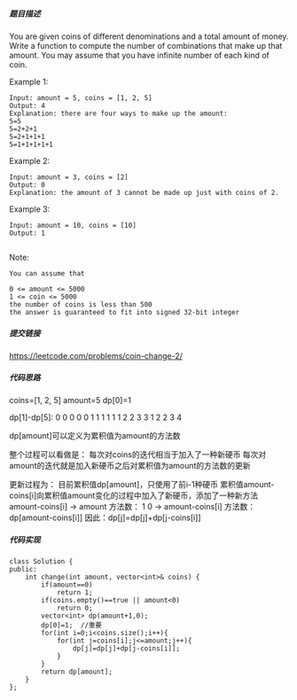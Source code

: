 ##### 题目描述
You are given coins of different denominations and a total amount of money. Write a function to compute the number of combinations that make up that amount. You may assume that you have infinite number of each kind of coin.

Example 1:
```
Input: amount = 5, coins = [1, 2, 5]
Output: 4
Explanation: there are four ways to make up the amount:
5=5
5=2+2+1
5=2+1+1+1
5=1+1+1+1+1
```
Example 2:
```
Input: amount = 3, coins = [2]
Output: 0
Explanation: the amount of 3 cannot be made up just with coins of 2.
```
Example 3:
```
Input: amount = 10, coins = [10] 
Output: 1
 
```
Note:
```
You can assume that

0 <= amount <= 5000
1 <= coin <= 5000
the number of coins is less than 500
the answer is guaranteed to fit into signed 32-bit integer
```
##### 提交链接

https://leetcode.com/problems/coin-change-2/


##### 代码思路
coins=[1, 2, 5]   amount=5 dp[0]=1

dp[1]-dp[5]:
0 0 0 0 0 
1 1 1 1 1 
1 2 2 3 3 
1 2 2 3 4 


dp[amount]可以定义为累积值为amount的方法数

整个过程可以看做是：
每次对coins的迭代相当于加入了一种新硬币
每次对amount的迭代就是加入新硬币之后对累积值为amount的方法数的更新

更新过程为：
目前累积值dp[amount]，只使用了前i-1种硬币
累积值amount-coins[i]向累积值amount变化的过程中加入了新硬币，添加了一种新方法
amount-coins[i]  -> amount    方法数： 1
0  ->      amount-coins[i]    方法数：dp[amount-coins[i]]
因此：dp[j]=dp[j]+dp[j-coins[i]]


##### 代码实现

```
class Solution {
public:
    int change(int amount, vector<int>& coins) {
        if(amount==0)
            return 1;
        if(coins.empty()==true || amount<0)  
            return 0;
        vector<int> dp(amount+1,0);
        dp[0]=1;  //重要
        for(int i=0;i<coins.size();i++){
            for(int j=coins[i];j<=amount;j++){
                dp[j]=dp[j]+dp[j-coins[i]];
            }
        }
        return dp[amount];
    }
};





```
